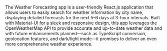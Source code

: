 The Weather Forecasting app is a user-friendly React.js application that allows users to easily search for weather information by city name, displaying detailed forecasts for the next 5-6 days at 3-hour intervals. Built with Material-UI for a sleek and responsive design, this app leverages the OpenWeatherMap API to provide accurate and up-to-date weather data and with future enhancements planned—such as TypeScript conversion, geolocation features, and dark/light mode—it promises to deliver an even more comprehensive weather experience.